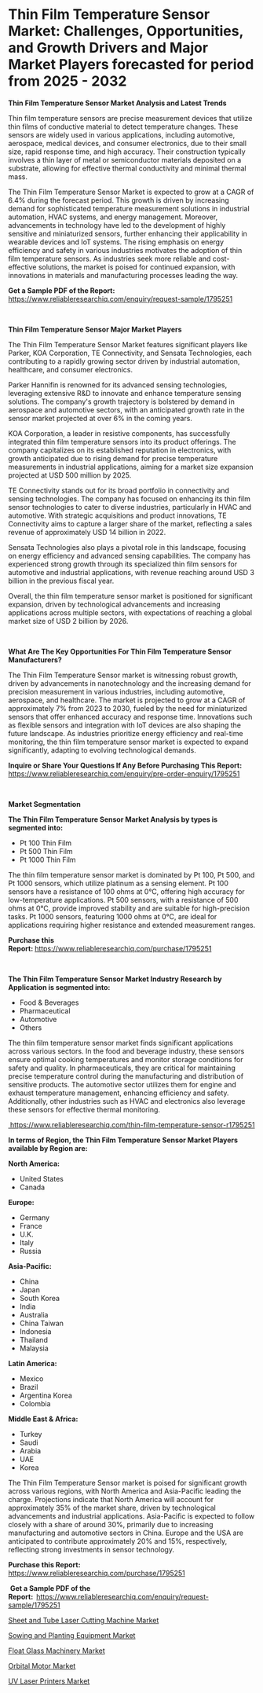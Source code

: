 <p><h1>Thin Film Temperature Sensor Market: Challenges, Opportunities, and Growth Drivers and Major Market Players forecasted for period from 2025 - 2032</h1></p><p><strong>Thin Film Temperature Sensor Market Analysis and Latest Trends</strong></p>
<p><p>Thin film temperature sensors are precise measurement devices that utilize thin films of conductive material to detect temperature changes. These sensors are widely used in various applications, including automotive, aerospace, medical devices, and consumer electronics, due to their small size, rapid response time, and high accuracy. Their construction typically involves a thin layer of metal or semiconductor materials deposited on a substrate, allowing for effective thermal conductivity and minimal thermal mass.</p><p>The Thin Film Temperature Sensor Market is expected to grow at a CAGR of 6.4% during the forecast period. This growth is driven by increasing demand for sophisticated temperature measurement solutions in industrial automation, HVAC systems, and energy management. Moreover, advancements in technology have led to the development of highly sensitive and miniaturized sensors, further enhancing their applicability in wearable devices and IoT systems. The rising emphasis on energy efficiency and safety in various industries motivates the adoption of thin film temperature sensors. As industries seek more reliable and cost-effective solutions, the market is poised for continued expansion, with innovations in materials and manufacturing processes leading the way.</p></p>
<p><strong>Get a Sample PDF of the Report:&nbsp;</strong> <a href="https://www.reliableresearchiq.com/enquiry/request-sample/1795251?utm_campaign=973&utm_medium=2&utm_source=Github&utm_content=ia&utm_term=10042025&utm_id=thin-film-temperature-sensor">https://www.reliableresearchiq.com/enquiry/request-sample/1795251</a></p>
<p>&nbsp;</p>
<p><strong>Thin Film Temperature Sensor Major Market Players</strong></p>
<p><p>The Thin Film Temperature Sensor Market features significant players like Parker, KOA Corporation, TE Connectivity, and Sensata Technologies, each contributing to a rapidly growing sector driven by industrial automation, healthcare, and consumer electronics.</p><p>Parker Hannifin is renowned for its advanced sensing technologies, leveraging extensive R&D to innovate and enhance temperature sensing solutions. The company's growth trajectory is bolstered by demand in aerospace and automotive sectors, with an anticipated growth rate in the sensor market projected at over 6% in the coming years.</p><p>KOA Corporation, a leader in resistive components, has successfully integrated thin film temperature sensors into its product offerings. The company capitalizes on its established reputation in electronics, with growth anticipated due to rising demand for precise temperature measurements in industrial applications, aiming for a market size expansion projected at USD 500 million by 2025.</p><p>TE Connectivity stands out for its broad portfolio in connectivity and sensing technologies. The company has focused on enhancing its thin film sensor technologies to cater to diverse industries, particularly in HVAC and automotive. With strategic acquisitions and product innovations, TE Connectivity aims to capture a larger share of the market, reflecting a sales revenue of approximately USD 14 billion in 2022.</p><p>Sensata Technologies also plays a pivotal role in this landscape, focusing on energy efficiency and advanced sensing capabilities. The company has experienced strong growth through its specialized thin film sensors for automotive and industrial applications, with revenue reaching around USD 3 billion in the previous fiscal year.</p><p>Overall, the thin film temperature sensor market is positioned for significant expansion, driven by technological advancements and increasing applications across multiple sectors, with expectations of reaching a global market size of USD 2 billion by 2026.</p></p>
<p>&nbsp;</p>
<p><strong>What Are The Key Opportunities For Thin Film Temperature Sensor Manufacturers?</strong></p>
<p><p>The Thin Film Temperature Sensor market is witnessing robust growth, driven by advancements in nanotechnology and the increasing demand for precision measurement in various industries, including automotive, aerospace, and healthcare. The market is projected to grow at a CAGR of approximately 7% from 2023 to 2030, fueled by the need for miniaturized sensors that offer enhanced accuracy and response time. Innovations such as flexible sensors and integration with IoT devices are also shaping the future landscape. As industries prioritize energy efficiency and real-time monitoring, the thin film temperature sensor market is expected to expand significantly, adapting to evolving technological demands.</p></p>
<p><strong>Inquire or Share Your Questions If Any Before Purchasing This Report:</strong> <a href="https://www.reliableresearchiq.com/enquiry/pre-order-enquiry/1795251?utm_campaign=973&utm_medium=2&utm_source=Github&utm_content=ia&utm_term=10042025&utm_id=thin-film-temperature-sensor">https://www.reliableresearchiq.com/enquiry/pre-order-enquiry/1795251</a></p>
<p>&nbsp;</p>
<p><strong>Market Segmentation</strong></p>
<p><strong>The Thin Film Temperature Sensor Market Analysis by types is segmented into:</strong></p>
<p><ul><li>Pt 100 Thin Film</li><li>Pt 500 Thin Film</li><li>Pt 1000 Thin Film</li></ul></p>
<p><p>The thin film temperature sensor market is dominated by Pt 100, Pt 500, and Pt 1000 sensors, which utilize platinum as a sensing element. Pt 100 sensors have a resistance of 100 ohms at 0°C, offering high accuracy for low-temperature applications. Pt 500 sensors, with a resistance of 500 ohms at 0°C, provide improved stability and are suitable for high-precision tasks. Pt 1000 sensors, featuring 1000 ohms at 0°C, are ideal for applications requiring higher resistance and extended measurement ranges.</p></p>
<p><strong>Purchase this Report:&nbsp;</strong><a href="https://www.reliableresearchiq.com/purchase/1795251?utm_campaign=973&utm_medium=2&utm_source=Github&utm_content=ia&utm_term=10042025&utm_id=thin-film-temperature-sensor">https://www.reliableresearchiq.com/purchase/1795251</a></p>
<p>&nbsp;</p>
<p><strong>The Thin Film Temperature Sensor Market Industry Research by Application is segmented into:</strong></p>
<p><ul><li>Food & Beverages</li><li>Pharmaceutical</li><li>Automotive</li><li>Others</li></ul></p>
<p><p>The thin film temperature sensor market finds significant applications across various sectors. In the food and beverage industry, these sensors ensure optimal cooking temperatures and monitor storage conditions for safety and quality. In pharmaceuticals, they are critical for maintaining precise temperature control during the manufacturing and distribution of sensitive products. The automotive sector utilizes them for engine and exhaust temperature management, enhancing efficiency and safety. Additionally, other industries such as HVAC and electronics also leverage these sensors for effective thermal monitoring.</p></p>
<p><a href="https://www.reliableresearchiq.com/thin-film-temperature-sensor-r1795251?utm_campaign=973&utm_medium=2&utm_source=Github&utm_content=ia&utm_term=10042025&utm_id=thin-film-temperature-sensor">&nbsp;https://www.reliableresearchiq.com/thin-film-temperature-sensor-r1795251</a></p>
<p><strong>In terms of Region, the Thin Film Temperature Sensor Market Players available by Region are:</strong></p>
<p>
    <p> <strong> North America: </strong>
        <ul>
            <li>United States</li>
            <li>Canada</li>
        </ul>
        </p> 
    <p> <strong> Europe: </strong>
        <ul>
            <li>Germany</li>
            <li>France</li>
            <li>U.K.</li>
            <li>Italy</li>
            <li>Russia</li>
        </ul>
        </p> 
    <p> <strong> Asia-Pacific: </strong>
        <ul>
            <li>China</li>
            <li>Japan</li>
            <li>South Korea</li>
            <li>India</li>
            <li>Australia</li>
            <li>China Taiwan</li>
            <li>Indonesia</li>
            <li>Thailand</li>
            <li>Malaysia</li>
        </ul>
        </p> 
    <p> <strong> Latin America: </strong>
        <ul>
            <li>Mexico</li>
            <li>Brazil</li>
            <li>Argentina Korea</li>
            <li>Colombia</li>
        </ul>
        </p> 
    <p> <strong> Middle East & Africa: </strong>
        <ul>
            <li>Turkey</li>
            <li>Saudi</li>
            <li>Arabia</li>
            <li>UAE</li>
            <li>Korea</li>
        </ul>
    </p>
    </p>
<p><p>The Thin Film Temperature Sensor market is poised for significant growth across various regions, with North America and Asia-Pacific leading the charge. Projections indicate that North America will account for approximately 35% of the market share, driven by technological advancements and industrial applications. Asia-Pacific is expected to follow closely with a share of around 30%, primarily due to increasing manufacturing and automotive sectors in China. Europe and the USA are anticipated to contribute approximately 20% and 15%, respectively, reflecting strong investments in sensor technology.</p></p>
<p><strong>Purchase this Report: </strong><a href="https://www.reliableresearchiq.com/purchase/1795251?utm_campaign=973&utm_medium=2&utm_source=Github&utm_content=ia&utm_term=10042025&utm_id=thin-film-temperature-sensor">https://www.reliableresearchiq.com/purchase/1795251</a></p>
<p>&nbsp;<strong>Get a Sample PDF of the Report:&nbsp;&nbsp;</strong><a href="https://www.reliableresearchiq.com/enquiry/request-sample/1795251?utm_campaign=973&utm_medium=2&utm_source=Github&utm_content=ia&utm_term=10042025&utm_id=thin-film-temperature-sensor">https://www.reliableresearchiq.com/enquiry/request-sample/1795251</a></p>
<p><strong></strong></p>
<p><p><a href="https://github.com/toldenargelia86/Market-Research-Report-List-1/blob/main/sheet-and-tube-laser-cutting-machine-market.md?utm_campaign=973&utm_medium=2&utm_source=Github&utm_content=ia&utm_term=10042025&utm_id=thin-film-temperature-sensor">Sheet and Tube Laser Cutting Machine Market</a></p><p><a href="https://github.com/ezahdyre/Market-Research-Report-List-1/blob/main/sowing-and-planting-equipment-market.md?utm_campaign=973&utm_medium=2&utm_source=Github&utm_content=ia&utm_term=10042025&utm_id=thin-film-temperature-sensor">Sowing and Planting Equipment Market</a></p><p><a href="https://github.com/tashiafun920/Market-Research-Report-List-1/blob/main/float-glass-machinery-market.md?utm_campaign=973&utm_medium=2&utm_source=Github&utm_content=ia&utm_term=10042025&utm_id=thin-film-temperature-sensor">Float Glass Machinery Market</a></p><p><a href="https://github.com/verikaahova/Market-Research-Report-List-1/blob/main/orbital-motor-market.md?utm_campaign=973&utm_medium=2&utm_source=Github&utm_content=ia&utm_term=10042025&utm_id=thin-film-temperature-sensor">Orbital Motor Market</a></p><p><a href="https://github.com/comasnickie/Market-Research-Report-List-1/blob/main/uv-laser-printers-market.md?utm_campaign=973&utm_medium=2&utm_source=Github&utm_content=ia&utm_term=10042025&utm_id=thin-film-temperature-sensor">UV Laser Printers Market</a></p></p>